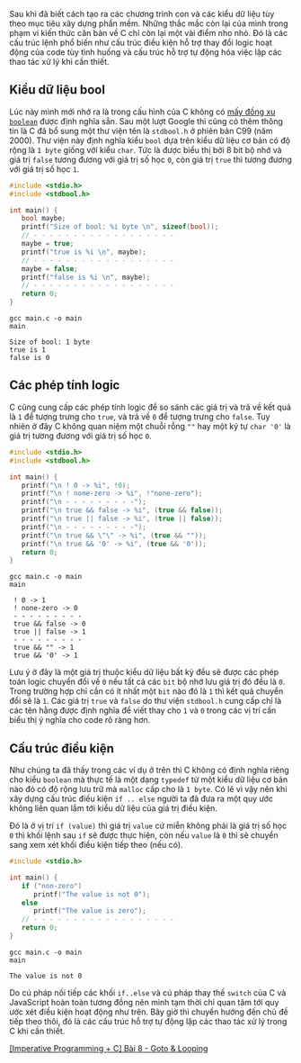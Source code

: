 Sau khi đã biết cách tạo ra các chương trình con và các kiểu dữ liệu tùy theo mục tiêu xây dựng phần mềm. Những thắc mắc còn lại của mình trong phạm vi kiến thức căn bản về C chỉ còn lại một vài điểm nho nhỏ. Đó là các cấu trúc lệnh phổ biến như cấu trúc điều kiện hỗ trợ thay đổi logic hoạt động của code tùy tình huống và cấu trúc hỗ trợ tự động hóa việc lặp các thao tác xử lý khi cần thiết.

## Kiểu dữ liệu bool

Lúc này mình mới nhớ ra là trong cấu hình của C không có [mấy đồng xu `boolean`](https://viblo.asia/p/924lJRY6lPM) được định nghĩa sẵn. Sau một lượt Google thì cũng có thêm thông tin là C đã bổ sung một thư viện tên là `stdbool.h` ở phiên bản C99 (năm 2000). Thư viện này định nghĩa kiểu `bool` dựa trên kiểu dữ liệu cơ bản có độ rộng là `1 byte` giống với kiểu `char`. Tức là được biểu thị bởi 8 bit bộ nhớ và giá trị `false` tương đương với giá trị số học `0`, còn giá trị `true` thì tương đương với giá trị số học `1`.

```Documents\imperative-programming-c\0020-stdbool-library\main.c
#include <stdio.h>
#include <stdbool.h>

int main() {
   bool maybe;
   printf("Size of bool: %i byte \n", sizeof(bool));
   // - - - - - - - - - - - - - - - - - -
   maybe = true;
   printf("true is %i \n", maybe);
   // - - - - - - - - - - - - - - - - - -
   maybe = false;
   printf("false is %i \n", maybe);
   // - - - - - - - - - - - - - - - - - -
   return 0;
}
```

```CMD|Terminal.io
gcc main.c -o main
main

Size of bool: 1 byte
true is 1
false is 0
```

## Các phép tính logic

C cũng cung cấp các phép tính logic để so sánh các giá trị và trả về kết quả là `1` để tượng trưng cho `true`, và trả về `0` để tượng trưng cho `false`. Tuy nhiên ở đây C không quan niệm một chuỗi rỗng `""` hay một ký tự `char '0'` là giá trị tương đương với giá trị số học `0`.

```Documents\imperative-programming-c\0021-logical-operators\main.c
#include <stdio.h>
#include <stdbool.h>

int main() {
   printf("\n ! 0 -> %i", !0);
   printf("\n ! none-zero -> %i", !"none-zero");
   printf("\n - - - - - - - - -");
   printf("\n true && false -> %i", (true && false));
   printf("\n true || false -> %i", (true || false));
   printf("\n - - - - - - - - -");
   printf("\n true && \"\" -> %i", (true && ""));
   printf("\n true && '0' -> %i", (true && '0'));
   return 0;
}
```

```CMD|Terminal.io
gcc main.c -o main
main

 ! 0 -> 1
 ! none-zero -> 0
 - - - - - - - - -
 true && false -> 0
 true || false -> 1
 - - - - - - - - -
 true && "" -> 1
 true && '0' -> 1
```

Lưu ý ở đây là một giá trị thuộc kiểu dữ liệu bất kỳ đều sẽ được các phép toán logic chuyển đổi về `0` nếu tất cả các `bit` bộ nhớ lưu giá trị đó đều là `0`. Trong trường hợp chỉ cần có ít nhất một `bit` nào đó là `1` thì kết quả chuyển đổi sẽ là `1`. Các giá trị `true` và `false` do thư viện `stdbool.h` cung cấp chỉ là các tên hằng được định nghĩa để viết thay cho `1` và `0` trong các vị trí cần biểu thị ý nghĩa cho code rõ ràng hơn.

## Cấu trúc điều kiện

Như chúng ta đã thấy trong các ví dụ ở trên thì C không có định nghĩa riêng cho kiểu `boolean` mà thực tế là một dạng `typedef` từ một kiểu dữ liệu cơ bản nào đó có độ rộng lưu trữ mà `malloc` cấp cho là `1 byte`. Có lẽ vì vậy nên khi xây dựng cấu trúc điều kiện `if .. else` người ta đã đưa ra một quy ước không liên quan lắm tới kiểu dữ liệu của giá trị điều kiện. 

Đó là ở vị trí `if (value)` thì giá trị `value` cứ miễn không phải là giá trị số học `0` thì khối lệnh sau `if` sẽ được thực hiện, còn nếu `value` là `0` thì sẽ chuyển sang xem xét khối điều kiện tiếp theo (nếu có).

```Documents\imperative-programming-c\0022-conditional-syntax\main.c
#include <stdio.h>

int main() {
   if ("non-zero")
      printf("The value is not 0");
   else
      printf("The value is zero");
   // - - - - - - - - - - - - - - - - - -
   return 0;
}
```

```CMD|Terminal.io
gcc main.c -o main
main

The value is not 0
```

Do cú pháp nối tiếp các khối `if..else` và cú pháp thay thế `switch` của C và JavaScript hoàn toàn tương đồng nên mình tạm thời chỉ quan tâm tới quy ước xét điều kiện hoạt động như trên. Bây giờ thì chuyển hướng đến chủ đề tiếp theo thôi, đó là các cấu trúc hỗ trợ tự động lặp các thao tác xử lý trong C khi cần thiết.

[[Imperative Programming + C] Bài 8 - Goto & Looping](https://viblo.asia/p/3P0lPJMPKox)